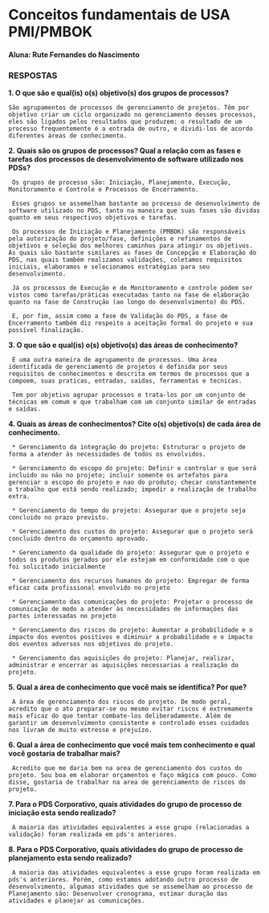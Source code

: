 # Conceitos fundamentais de USA PMI/PMBOK
#### Aluna: Rute Fernandes do Nascimento

### RESPOSTAS


**1. O que são e qual(is) o(s) objetivo(s) dos grupos de processos?**
     
    São agrupamentos de processos de gerenciamento de projetos. Têm por objetivo criar um ciclo organizado no gerenciamento desses processos, eles são ligados pelos resultados que produzem: o resultado de um processo frequentemente é a entrada de outro, e dividi-los de acordo diferentes áreas de conhecimento.
    
**2. Quais são os grupos de processos? Qual a relação com as fases e tarefas dos processos de desenvolvimento de software utilizado nos PDSs?**

     Os grupos de processo são: Iniciação, Planejamento, Execução, Monitoramento e Controle e Processos de Encerramento. 

     Esses grupos se assemelham bastante ao processo de desenvolvimento de software utilizado no PDS, tanto na maneira que suas fases são dividas quanto em seus respectivos objetivos e tarefas. 

     Os processos de Iniciação e Planejamento (PMBOK) são responsáveis pela autorização do projeto/fase, definições e refinamentos de objetivos e seleção dos melhores caminhos para atingir os objetivos. As quais são bastante similares as fases de Concepção e Elaboração do PDS, nas quais também realizamos validações, coletamos requisitos iniciais, elaboramos e selecionamos estratégias para seu desenvolvimento. 

     Já os processos de Execução e de Monitoramento e controle podem ser vistos como tarefas/práticas executadas tanto na fase de elaboração quanto na fase de Construção (ao longo do desenvolvimento) do PDS.

     E, por fim, assim como a fase de Validação do PDS, a fase de Encerramento também diz respeito a aceitação formal do projeto e sua possível finalização.
    
**3. O que são e qual(is) o(s) objetivo(s) das áreas de conhecimento?**

     É uma outra maneira de agrupamento de processos. Uma área identificada de gerenciamento de projetos é definida por seus requisitos de conhecimentos e descrita em termos de processos que a compoem, suas praticas, entradas, saidas, ferramentas e tecnicas. 
     
     Tem por objetivo agrupar processos e trata-los por um conjunto de técnicas em comum e que trabalham com um conjunto similar de entradas e saídas.

**4. Quais as áreas de conhecimentos? Cite o(s) objetivo(s) de cada área de conhecimento.**
     
     * Gerenciamento da integração do projeto: Estruturar o projeto de forma a atender às necessidades de todos os envolvidos. 
     
     * Gerenciamento do escopo do projeto: Definir e controlar o que será incluido ou não no projeto; incluir somente os artefatos para gerenciar o escopo do projeto e nao do produto; checar constantemente o trabalho que está sendo realizado; impedir a realização de trabalho extra.

     * Gerenciamento do tempo do projeto: Assegurar que o projeto seja concluido no prazo previsto.
     
     * Gerenciamento dos custos do projeto: Assegurar que o projeto será concluido dentro do orçamento aprovado.
     
     * Gerenciamento da qualidade do projeto: Assegurar que o projeto e todos os produtos gerados por ele estejam em conformidade com o que foi solicitado inicialmente
     
     * Gerenciamento dos recursos humanos do projeto: Empregar de forma eficaz cada profissional envolvido no projeto
     
     * Gerenciamento das comunicações do projeto: Projetar o processo de comunicação de modo a atender às necessidades de informações das partes interessadas no projeto

     * Gerenciamento dos riscos do projeto: Aumentar a probabilidade e o impacto dos eventos positivos e diminuir a probabilidade e o impacto dos eventos adversos nos objetivos do projeto.
     
     * Gerenciamento das aquisições do projeto: Planejar, realizar, administrar e encerrar as aquisições necessarias a realização do projeto.


**5. Qual a área de conhecimento que você mais se identifica? Por que?**

     A área de gerenciamento dos riscos do projeto. De modo geral, acredito que o ato preparar-se ou mesmo evitar riscos é extremamente mais eficaz do que tentar combate-los deliberadamente. Além de garantir um desenvolvimento consistente e controlado esses cuidados nos livram de muito estresse e prejuízo.

**6. Qual a área de conhecimento que você mais tem conhecimento e qual você gostaria de trabalhar mais?**
     
     Acredito que me daria bem na area de gerenciamento dos custos do projeto. Sou boa em elaborar orçamentos e faço mágica com pouco. Como disse, gostaria de trabalhar na area de gerenciamento de riscos do projeto.

**7. Para o PDS Corporativo, quais atividades do grupo de processo de iniciação esta sendo realizado?**

     A maioria das atividades equivalentes a esse grupo (relacionadas a validação) foram realizada em pds's anteriores.

**8. Para o PDS Corporativo, quais atividades do grupo de processo de planejamento esta sendo realizado?**

     A maioria das atividades equivalentes a esse grupo foram realizada em pds's anteriores. Porém, como estamos adotando outro processo de desenvolvimento, algumas atividades que se assemelham ao processo de Planejamento são: Desenvolver cronograma, estimar duração das atividades e planejar as comunicações. 
     

